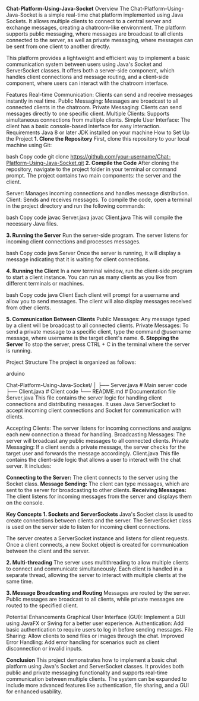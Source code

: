 **Chat-Platform-Using-Java-Socket**
Overview
The Chat-Platform-Using-Java-Socket is a simple real-time chat platform implemented using Java Sockets. It allows multiple clients to connect to a central server and exchange messages, creating a chatroom-like environment. The platform supports public messaging, where messages are broadcast to all clients connected to the server, as well as private messaging, where messages can be sent from one client to another directly.

This platform provides a lightweight and efficient way to implement a basic communication system between users using Java's Socket and ServerSocket classes. It offers both a server-side component, which handles client connections and message routing, and a client-side component, where users can interact with the chatroom interface.

Features
Real-time Communication: Clients can send and receive messages instantly in real time.
Public Messaging: Messages are broadcast to all connected clients in the chatroom.
Private Messaging: Clients can send messages directly to one specific client.
Multiple Clients: Supports simultaneous connections from multiple clients.
Simple User Interface: The client has a basic console-based interface for easy interaction.
Requirements
Java 8 or later
JDK installed on your machine
How to Set Up the Project
**1. Clone the Repository**
First, clone this repository to your local machine using Git:

bash
Copy code
git clone https://github.com/your-username/Chat-Platform-Using-Java-Socket.git
**2. Compile the Code**
After cloning the repository, navigate to the project folder in your terminal or command prompt. The project contains two main components: the server and the client.

Server: Manages incoming connections and handles message distribution.
Client: Sends and receives messages.
To compile the code, open a terminal in the project directory and run the following commands:

bash
Copy code
javac Server.java
javac Client.java
This will compile the necessary Java files.

**3. Running the Server**
Run the server-side program. The server listens for incoming client connections and processes messages.

bash
Copy code
java Server
Once the server is running, it will display a message indicating that it is waiting for client connections.

**4. Running the Client**
In a new terminal window, run the client-side program to start a client instance. You can run as many clients as you like from different terminals or machines.

bash
Copy code
java Client
Each client will prompt for a username and allow you to send messages. The client will also display messages received from other clients.

**5. Communication Between Clients**
Public Messages: Any message typed by a client will be broadcast to all connected clients.
Private Messages: To send a private message to a specific client, type the command @username message, where username is the target client's name.
**6. Stopping the Server**
To stop the server, press CTRL + C in the terminal where the server is running.

Project Structure
The project is organized as follows:

arduino

Chat-Platform-Using-Java-Socket/
│
├── Server.java           # Main server code
├── Client.java           # Client code
└── README.md            # Documentation file
Server.java
This file contains the server logic for handling client connections and distributing messages. It uses Java ServerSocket to accept incoming client connections and Socket for communication with clients.

Accepting Clients: The server listens for incoming connections and assigns each new connection a thread for handling.
Broadcasting Messages: The server will broadcast any public messages to all connected clients.
Private Messaging: If a client sends a private message, the server checks for the target user and forwards the message accordingly.
Client.java
This file contains the client-side logic that allows a user to interact with the chat server. It includes:

**Connecting to the Server:** The client connects to the server using the Socket class.
**Message Sending:** The client can type messages, which are sent to the server for broadcasting to other clients.
**Receiving Messages:** The client listens for incoming messages from the server and displays them on the console.

**Key Concepts**
**1. Sockets and ServerSockets**
Java's Socket class is used to create connections between clients and the server. The ServerSocket class is used on the server side to listen for incoming client connections.

The server creates a ServerSocket instance and listens for client requests.
Once a client connects, a new Socket object is created for communication between the client and the server.

**2. Multi-threading**
The server uses multithreading to allow multiple clients to connect and communicate simultaneously. Each client is handled in a separate thread, allowing the server to interact with multiple clients at the same time.

**3. Message Broadcasting and Routing**
Messages are routed by the server. Public messages are broadcast to all clients, while private messages are routed to the specified client.

Potential Enhancements
Graphical User Interface (GUI): Implement a GUI using JavaFX or Swing for a better user experience.
Authentication: Add basic authentication to require users to log in before sending messages.
File Sharing: Allow clients to send files or images through the chat.
Improved Error Handling: Add error handling for scenarios such as client disconnection or invalid inputs.

**Conclusion**
This project demonstrates how to implement a basic chat platform using Java's Socket and ServerSocket classes. It provides both public and private messaging functionality and supports real-time communication between multiple clients. The system can be expanded to include more advanced features like authentication, file sharing, and a GUI for enhanced usability.

